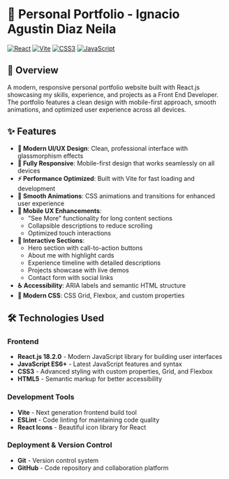 # 🌟 Personal Portfolio - Ignacio Agustin Diaz Neila

[![React](https://img.shields.io/badge/React-18.2.0-blue?logo=react)](https://reactjs.org/)
[![Vite](https://img.shields.io/badge/Vite-5.0.0-646CFF?logo=vite)](https://vitejs.dev/)
[![CSS3](https://img.shields.io/badge/CSS3-1572B6?logo=css3&logoColor=white)](https://www.w3.org/Style/CSS/)
[![JavaScript](https://img.shields.io/badge/JavaScript-F7DF1E?logo=javascript&logoColor=black)](https://developer.mozilla.org/en-US/docs/Web/JavaScript)

## 📖 Overview

A modern, responsive personal portfolio website built with React.js showcasing my skills, experience, and projects as a Front End Developer. The portfolio features a clean design with mobile-first approach, smooth animations, and optimized user experience across all devices.

## ✨ Features

- **🎨 Modern UI/UX Design**: Clean, professional interface with glassmorphism effects
- **📱 Fully Responsive**: Mobile-first design that works seamlessly on all devices
- **⚡ Performance Optimized**: Built with Vite for fast loading and development
- **🔄 Smooth Animations**: CSS animations and transitions for enhanced user experience
- **📖 Mobile UX Enhancements**: 
  - "See More" functionality for long content sections
  - Collapsible descriptions to reduce scrolling
  - Optimized touch interactions
- **🎯 Interactive Sections**:
  - Hero section with call-to-action buttons
  - About me with highlight cards
  - Experience timeline with detailed descriptions
  - Projects showcase with live demos
  - Contact form with social links
- **♿ Accessibility**: ARIA labels and semantic HTML structure
- **🌙 Modern CSS**: CSS Grid, Flexbox, and custom properties

## 🛠️ Technologies Used

### Frontend
- **React.js 18.2.0** - Modern JavaScript library for building user interfaces
- **JavaScript ES6+** - Latest JavaScript features and syntax
- **CSS3** - Advanced styling with custom properties, Grid, and Flexbox
- **HTML5** - Semantic markup for better accessibility

### Development Tools
- **Vite** - Next generation frontend build tool
- **ESLint** - Code linting for maintaining code quality
- **React Icons** - Beautiful icon library for React

### Deployment & Version Control
- **Git** - Version control system
- **GitHub** - Code repository and collaboration platform


